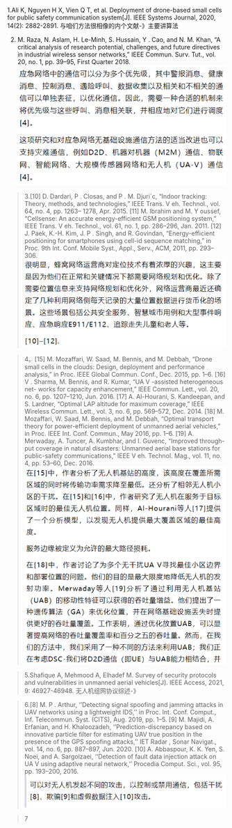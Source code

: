 


1.Ali K, Nguyen H X, Vien Q T, et al. Deployment of drone-based small cells for public safety communication system[J]. IEEE Systems Journal, 2020, 14(2): 2882-2891.
与咱们方法很相像的内个文献-》主要讲算法


2. M. Raza, N. Aslam, H. Le-Minh, S. Hussain, Y . Cao, and N. M. Khan, “A
critical analysis of research potential, challenges, and future directives in
industrial wireless sensor networks,” IEEE Commun. Surv. Tut., vol. 20,
no. 1, pp. 39–95, First Quarter 2018.
![输入图片说明](/imgs/2023-04-04/wOc6HFBJJsSKZmaz.png)

>3.[10] D. Dardari, P . Closas, and P . M. Djuri´c, “Indoor tracking: Theory, methods,
and technologies,” IEEE Trans. V eh. Technol., vol. 64, no. 4, pp. 1263–
1278, Apr. 2015.
[11] M. Ibrahim and M. Y oussef, “Cellsense: An accurate energy-efficient GSM
positioning system,” IEEE Trans. V eh. Technol., vol. 61, no. 1, pp. 286–296,
Jan. 2011.
[12] J. Paek, K.-H. Kim, J. P . Singh, and R. Govindan, “Energy-efficient
positioning for smartphones using cell-id sequence matching,” in Proc.
9th Int. Conf. Mobile Syst., Appl., Serv., ACM, 2011, pp. 293–306.
![输入图片说明](/imgs/2023-04-04/h2X1stutFYcH8i7w.png)

>4。[15] M. Mozaffari, W. Saad, M. Bennis, and M. Debbah, “Drone small cells in
the clouds: Design, deployment and performance analysis,” in Proc. IEEE
Global Commun. Conf., Dec. 2015, pp. 1–6.
[16] V . Sharma, M. Bennis, and R. Kumar, “UA V -assisted heterogeneous net-
works for capacity enhancement,” IEEE Commun. Lett., vol. 20, no. 6,
pp. 1207–1210, Jun. 2016.
[17] A. Al-Hourani, S. Kandeepan, and S. Lardner, “Optimal LAP altitude
for maximum coverage,” IEEE Wireless Commun. Lett., vol. 3, no. 6,
pp. 569–572, Dec. 2014.
[18] M. Mozaffari, W. Saad, M. Bennis, and M. Debbah, “Optimal transport
theory for power-efficient deployment of unmanned aerial vehicles,” in
Proc. IEEE Int. Conf. Commun., May 2016, pp. 1–6.
[19] A. Merwaday, A. Tuncer, A. Kumbhar, and I. Guvenc, “Improved through-
put coverage in natural disasters: Unmanned aerial base stations for
public-safety communications,” IEEE V eh. Technol. Mag., vol. 11, no. 4,
pp. 53–60, Dec. 2016.
![输入图片说明](/imgs/2023-04-04/CSOuwEWMC7pI6nmW.png)


>5.Shafique A, Mehmood A, Elhadef M. Survey of security protocols and vulnerabilities in unmanned aerial vehicles[J]. IEEE Access, 2021, 9: 46927-46948.
无人机组网协议综述-》

>6.[8] M. P . Arthur, ‘‘Detecting signal spoofing and jamming attacks in UAV
networks using a lightweight IDS,’’ in Proc. Int. Conf. Comput., Inf.
Telecommun. Syst. (CITS), Aug. 2019, pp. 1–5.
[9] M. Majidi, A. Erfanian, and H. Khaloozadeh, ‘‘Prediction-discrepancy
based on innovative particle filter for estimating UAV true position in
the presence of the GPS spoofing attacks,’’ IET Radar , Sonar Navigat.,
vol. 14, no. 6, pp. 887–897, Jun. 2020.
[10] A. Abbaspour, K. K. Yen, S. Noei, and A. Sargolzaei, ‘‘Detection of fault
data injection attack on UA V using adaptive neural network,’’ Procedia
Comput. Sci., vol. 95, pp. 193–200, 2016.
![输入图片说明](/imgs/2023-04-04/QDO3NIu0LGV4rwWO.png)

>7
<!--stackedit_data:
eyJoaXN0b3J5IjpbLTEzMzcyNzQ2ODZdfQ==
-->